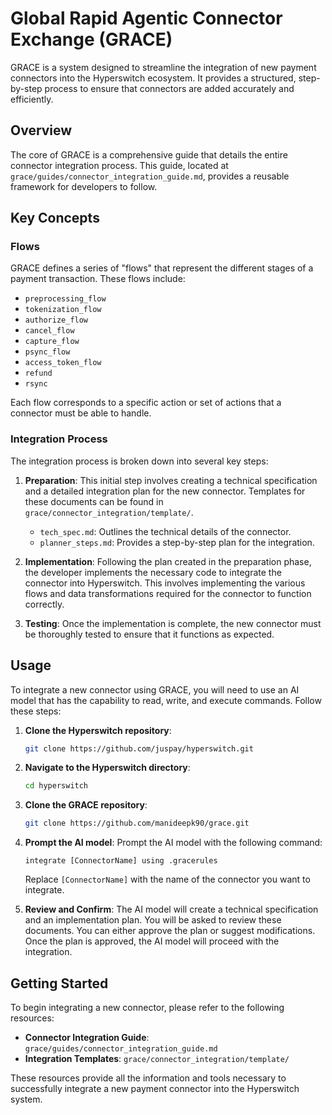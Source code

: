 # Global Rapid Agentic Connector Exchange (GRACE)

GRACE is a system designed to streamline the integration of new payment connectors into the Hyperswitch ecosystem. It provides a structured, step-by-step process to ensure that connectors are added accurately and efficiently.

## Overview

The core of GRACE is a comprehensive guide that details the entire connector integration process. This guide, located at `grace/guides/connector_integration_guide.md`, provides a reusable framework for developers to follow.

## Key Concepts

### Flows

GRACE defines a series of "flows" that represent the different stages of a payment transaction. These flows include:

-   `preprocessing_flow`
-   `tokenization_flow`
-   `authorize_flow`
-   `cancel_flow`
-   `capture_flow`
-   `psync_flow`
-   `access_token_flow`
-   `refund`
-   `rsync`

Each flow corresponds to a specific action or set of actions that a connector must be able to handle.

### Integration Process

The integration process is broken down into several key steps:

1.  **Preparation**: This initial step involves creating a technical specification and a detailed integration plan for the new connector. Templates for these documents can be found in `grace/connector_integration/template/`.
    -   `tech_spec.md`: Outlines the technical details of the connector.
    -   `planner_steps.md`: Provides a step-by-step plan for the integration.

2.  **Implementation**: Following the plan created in the preparation phase, the developer implements the necessary code to integrate the connector into Hyperswitch. This involves implementing the various flows and data transformations required for the connector to function correctly.

3.  **Testing**: Once the implementation is complete, the new connector must be thoroughly tested to ensure that it functions as expected.

## Usage

To integrate a new connector using GRACE, you will need to use an AI model that has the capability to read, write, and execute commands. Follow these steps:

1.  **Clone the Hyperswitch repository**:
    ```bash
    git clone https://github.com/juspay/hyperswitch.git
    ```
2.  **Navigate to the Hyperswitch directory**:
    ```bash
    cd hyperswitch
    ```
3.  **Clone the GRACE repository**:
    ```bash
    git clone https://github.com/manideepk90/grace.git
    ```
4.  **Prompt the AI model**:
    Prompt the AI model with the following command:
    ```
    integrate [ConnectorName] using .gracerules
    ```
    Replace `[ConnectorName]` with the name of the connector you want to integrate.

5.  **Review and Confirm**:
    The AI model will create a technical specification and an implementation plan. You will be asked to review these documents. You can either approve the plan or suggest modifications. Once the plan is approved, the AI model will proceed with the integration.


## Getting Started

To begin integrating a new connector, please refer to the following resources:

-   **Connector Integration Guide**: `grace/guides/connector_integration_guide.md`
-   **Integration Templates**: `grace/connector_integration/template/`

These resources provide all the information and tools necessary to successfully integrate a new payment connector into the Hyperswitch system.
